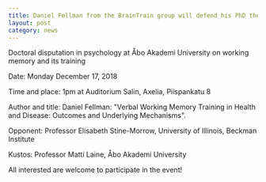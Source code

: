 ```yaml
---
title: Daniel Fellman from the BrainTrain group will defend his PhD thesis on December 17, 2018 
layout: post
category: news
---
```

Doctoral disputation in psychology at Åbo Akademi University on working memory and its training

Date: Monday December 17, 2018

Time and place: 1pm at Auditorium Salin, Axelia, Piispankatu 8

Author and title: Daniel Fellman: "Verbal Working Memory Training in Health and Disease: Outcomes and Underlying Mechanisms".

Opponent: Professor Elisabeth Stine-Morrow, University of Illinois, Beckman Institute

Kustos: Professor Matti Laine, Åbo Akademi University

All interested are welcome to participate in the event! 
